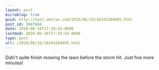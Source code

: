 ```yaml
---
layout: post
microblog: true
guid: http://twit.vmstan.com/2010/06/16/16343284695.html
post_id: 3047668
date: 2010-06-16T17:19:54-0600
lastmod: 2010-06-16T17:19:54-0600
type: post
url: /2010/06/16/16343284695.html
---
```

Didn't quite finish mowing the lawn before the storm hit. Just five more minutes!
